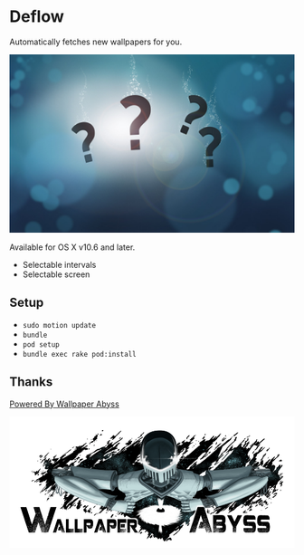 Deflow
======

Automatically fetches new wallpapers for you.

![alt tag](https://github.com/ahmetabdi/deflow/raw/master/resources/banner.jpg)

Available for OS X v10.6 and later.

* Selectable intervals
* Selectable screen


## Setup

* ``sudo motion update``
* ``bundle``
* ``pod setup``
* ``bundle exec rake pod:install``
  
  
  
## Thanks

[Powered By Wallpaper Abyss](http://wall.alphacoders.com)

![alt tag](https://github.com/ahmetabdi/deflow/raw/master/resources/wallpaper_abyss.png)

